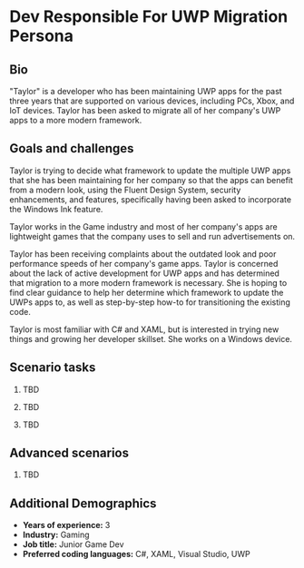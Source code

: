 # Dev Responsible For UWP Migration Persona

## Bio

"Taylor" is a developer who has been maintaining UWP apps for the past three years that are supported on various devices, including PCs, Xbox, and IoT devices. Taylor has been asked to migrate all of her company's UWP apps to a more modern framework.

## Goals and challenges

Taylor is trying to decide what framework to update the multiple UWP apps that she has been maintaining for her company so that the apps can benefit from a modern look, using the Fluent Design System, security enhancements, and features, specifically having been asked to incorporate the Windows Ink feature.

Taylor works in the Game industry and most of her company's apps are lightweight games that the company uses to sell and run advertisements on.

Taylor has been receiving complaints about the outdated look and poor performance speeds of her company's game apps. Taylor is concerned about the lack of active development for UWP apps and has determined that migration to a more modern framework is necessary. She is hoping to find clear guidance to help her determine which framework to update the UWPs apps to, as well as step-by-step how-to for transitioning the existing code.

Taylor is most familiar with C# and XAML, but is interested in trying new things and growing her developer skillset. She works on a Windows device.

## Scenario tasks

1. TBD

2. TBD

3. TBD

## Advanced scenarios

1. TBD

## Additional Demographics

- **Years of experience:** 3
- **Industry:** Gaming
- **Job title:** Junior Game Dev
- **Preferred coding languages:** C#, XAML, Visual Studio, UWP
